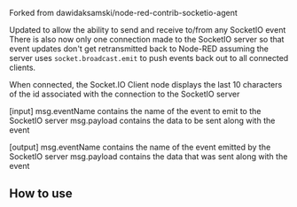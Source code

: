 Forked from dawidaksamski/node-red-contrib-socketio-agent

Updated to allow the ability to send and receive to/from any SocketIO event
There is also now only one connection made to the SocketIO server so that event updates don't get retransmitted back to Node-RED assuming the server uses `socket.broadcast.emit` to push events back out to all connected clients.

When connected, the Socket.IO Client node displays the last 10 characters of the id associated with the connection to the SocketIO server

[input]
msg.eventName contains the name of the event to emit to the SocketIO server 
msg.payload contains the data to be sent along with the event

[output]
msg.eventName contains the name of the event emitted by the SocketIO server 
msg.payload contains the data that was sent along with the event

## How to use